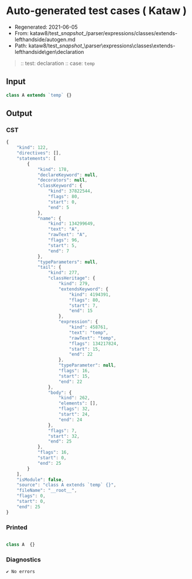 # Auto-generated test cases ( Kataw )
- Regenerated: 2021-06-05
- From: kataw8/test\__snapshot__/parser/expressions/classes/extends-lefthandside/autogen.md
- Path: kataw8/test\__snapshot__\parser\expressions\classes\extends-lefthandside\gen\declaration
> :: test: declaration
> :: case: `temp`
## Input

`````js
class A extends `temp` {}
`````
## Output

### CST

```javascript
{
    "kind": 122,
    "directives": [],
    "statements": [
        {
            "kind": 178,
            "declareKeyword": null,
            "decorators": null,
            "classKeyword": {
                "kind": 37822544,
                "flags": 80,
                "start": 0,
                "end": 5
            },
            "name": {
                "kind": 134299649,
                "text": "A",
                "rawText": "A",
                "flags": 96,
                "start": 5,
                "end": 7
            },
            "typeParameters": null,
            "tail": {
                "kind": 277,
                "classHeritage": {
                    "kind": 279,
                    "extendsKeyword": {
                        "kind": 4194391,
                        "flags": 80,
                        "start": 7,
                        "end": 15
                    },
                    "expression": {
                        "kind": 458761,
                        "text": "temp",
                        "rawText": "temp",
                        "flags": 134217824,
                        "start": 15,
                        "end": 22
                    },
                    "typeParameter": null,
                    "flags": 16,
                    "start": 15,
                    "end": 22
                },
                "body": {
                    "kind": 262,
                    "elements": [],
                    "flags": 32,
                    "start": 24,
                    "end": 24
                },
                "flags": 7,
                "start": 32,
                "end": 25
            },
            "flags": 16,
            "start": 0,
            "end": 25
        }
    ],
    "isModule": false,
    "source": "class A extends `temp` {}",
    "fileName": "__root__",
    "flags": 0,
    "start": 0,
    "end": 25
}
```

### Printed

```javascript

class A  {}
```

### Diagnostics

```javascript
✔ No errors
```

